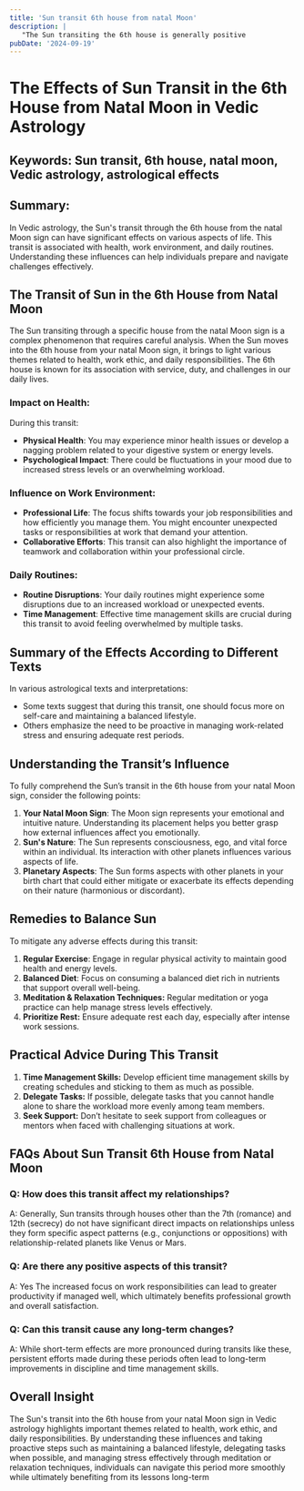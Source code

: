 ```yaml
---
title: 'Sun transit 6th house from natal Moon'
description: |
   "The Sun transiting the 6th house is generally positive
pubDate: '2024-09-19'
---
```


# The Effects of Sun Transit in the 6th House from Natal Moon in Vedic Astrology

## Keywords: Sun transit, 6th house, natal moon, Vedic astrology, astrological effects

## Summary:
In Vedic astrology, the Sun's transit through the 6th house from the natal Moon sign can have significant effects on various aspects of life. This transit is associated with health, work environment, and daily routines. Understanding these influences can help individuals prepare and navigate challenges effectively.

## The Transit of Sun in the 6th House from Natal Moon

The Sun transiting through a specific house from the natal Moon sign is a complex phenomenon that requires careful analysis. When the Sun moves into the 6th house from your natal Moon sign, it brings to light various themes related to health, work ethic, and daily responsibilities. The 6th house is known for its association with service, duty, and challenges in our daily lives.

### Impact on Health:
During this transit:
- **Physical Health**: You may experience minor health issues or develop a nagging problem related to your digestive system or energy levels.
- **Psychological Impact**: There could be fluctuations in your mood due to increased stress levels or an overwhelming workload.

### Influence on Work Environment:
- **Professional Life**: The focus shifts towards your job responsibilities and how efficiently you manage them. You might encounter unexpected tasks or responsibilities at work that demand your attention.
- **Collaborative Efforts**: This transit can also highlight the importance of teamwork and collaboration within your professional circle.

### Daily Routines:
- **Routine Disruptions**: Your daily routines might experience some disruptions due to an increased workload or unexpected events.
- **Time Management**: Effective time management skills are crucial during this transit to avoid feeling overwhelmed by multiple tasks.

## Summary of the Effects According to Different Texts

In various astrological texts and interpretations:
- Some texts suggest that during this transit, one should focus more on self-care and maintaining a balanced lifestyle.
- Others emphasize the need to be proactive in managing work-related stress and ensuring adequate rest periods.

## Understanding the Transit’s Influence

To fully comprehend the Sun’s transit in the 6th house from your natal Moon sign, consider the following points:
1. **Your Natal Moon Sign**: The Moon sign represents your emotional and intuitive nature. Understanding its placement helps you better grasp how external influences affect you emotionally.
2. **Sun's Nature**: The Sun represents consciousness, ego, and vital force within an individual. Its interaction with other planets influences various aspects of life.
3. **Planetary Aspects**: The Sun forms aspects with other planets in your birth chart that could either mitigate or exacerbate its effects depending on their nature (harmonious or discordant).

## Remedies to Balance Sun

To mitigate any adverse effects during this transit:
1. **Regular Exercise**: Engage in regular physical activity to maintain good health and energy levels.
2. **Balanced Diet**: Focus on consuming a balanced diet rich in nutrients that support overall well-being.
3. **Meditation & Relaxation Techniques:** Regular meditation or yoga practice can help manage stress levels effectively.
4. **Prioritize Rest:** Ensure adequate rest each day, especially after intense work sessions.

## Practical Advice During This Transit

1. **Time Management Skills:** Develop efficient time management skills by creating schedules and sticking to them as much as possible.
2. **Delegate Tasks:** If possible, delegate tasks that you cannot handle alone to share the workload more evenly among team members.
3. **Seek Support:** Don’t hesitate to seek support from colleagues or mentors when faced with challenging situations at work.

## FAQs About Sun Transit 6th House from Natal Moon

### Q: How does this transit affect my relationships?
A: Generally, Sun transits through houses other than the 7th (romance) and 12th (secrecy) do not have significant direct impacts on relationships unless they form specific aspect patterns (e.g., conjunctions or oppositions) with relationship-related planets like Venus or Mars.

### Q: Are there any positive aspects of this transit?
A: Yes The increased focus on work responsibilities can lead to greater productivity if managed well, which ultimately benefits professional growth and overall satisfaction.

### Q: Can this transit cause any long-term changes?
A: While short-term effects are more pronounced during transits like these, persistent efforts made during these periods often lead to long-term improvements in discipline and time management skills.

## Overall Insight

The Sun's transit into the 6th house from your natal Moon sign in Vedic astrology highlights important themes related to health, work ethic, and daily responsibilities. By understanding these influences and taking proactive steps such as maintaining a balanced lifestyle, delegating tasks when possible, and managing stress effectively through meditation or relaxation techniques, individuals can navigate this period more smoothly while ultimately benefiting from its lessons long-term